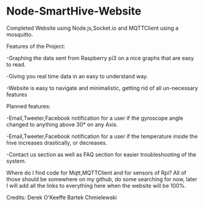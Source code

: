 # Node-SmartHive-Website
Completed Website using Node.js,Socket.io and MQTTClient using a mosquitto.

Features of the Project:

-Graphing the data sent from Raspberry pi3 on a nice graphs that are easy to read.

-Giving you real time data in an easy to understand way.

-Website is easy to navigate and minimalistic, getting rid of all un-necessary features


Planned features:

-Email,Tweeter,Facebook notification for a user if the gyroscope angle changed to anything above 30* on any Axis.

-Email,Tweeter,Facebook notification for a user if the temperature inside the hive increases drastically, or decreases.

-Contact us section as well as FAQ section for easier troubleshooting of the system.


Where do I find code for Mqtt,MQTTClient and for sensors of Rpi?
All of those should be somewhere on my github, do some searching for now, later I will add all the links to everything here when the website will be 100%.




Credits:
Derek O'Keeffe
Bartek Chmielewski
